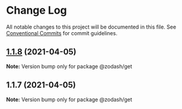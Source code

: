 # Change Log

All notable changes to this project will be documented in this file.
See [Conventional Commits](https://conventionalcommits.org) for commit guidelines.

## [1.1.8](https://github.com/zcorky/zodash/compare/@zodash/get@1.1.7...@zodash/get@1.1.8) (2021-04-05)

**Note:** Version bump only for package @zodash/get





## 1.1.7 (2021-04-05)

**Note:** Version bump only for package @zodash/get
